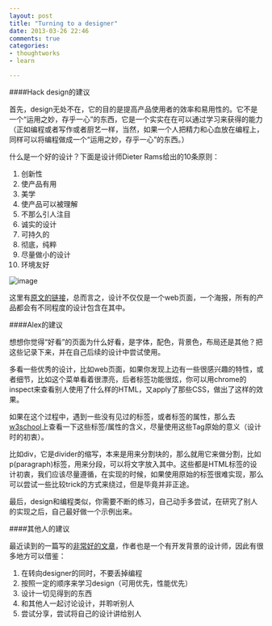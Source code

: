 ```yaml
---
layout: post
title: "Turning to a designer"
date: 2013-03-26 22:46
comments: true
categories: 
- thoughtworks
- learn

---
```


####Hack design的建议

首先，design无处不在，它的目的是提高产品使用者的效率和易用性的。它不是一个“运用之妙，存乎一心”的东西，它是一个实实在在可以通过学习来获得的能力（正如编程或者写作或者厨艺一样，当然，如果一个人把精力和心血放在编程上，同样可以将编程做成一个“运用之妙，存乎一心”的东西。）

什么是一个好的设计？下面是设计师Dieter Rams给出的10条原则：

1. 创新性
2. 使产品有用
3. 美学
4. 使产品可以被理解
5. 不那么引人注目
6. 诚实的设计
7. 可持久的
8. 彻底，纯粹
9. 尽量做小的设计
10. 环境友好


![image](http://abruzzi.github.com/images/2013/03/design-10-commandments.resized.png)

这里有[原文的链接](http://startupsthisishowdesignworks.com/)，总而言之，设计不仅仅是一个web页面，一个海报，所有的产品都会有不同程度的设计包含在其中。

####Alex的建议

想想你觉得“好看”的页面为什么好看，是字体，配色，背景色，布局还是其他？把这些记录下来，并在自己后续的设计中尝试使用。

多看一些优秀的设计，比如web页面，如果你发现上边有一些很感兴趣的特性，或者细节，比如这个菜单看着很漂亮，后者标签功能很炫，你可以用chrome的inspect来查看别人使用了什么样的HTML，又apply了那些CSS，做出了这样的效果。

如果在这个过程中，遇到一些没有见过的标签，或者标签的属性，那么去[w3school](http://www.w3schools.com/)上查看一下这些标签/属性的含义，尽量使用这些Tag原始的意义（设计时的初衷）。

比如div，它是divider的缩写，本来是用来分割块的，那么就用它来做分割，比如p(paragraph)标签，用来分段，可以将文字放入其中。这些都是HTML标签的设计初衷，我们应该尽量遵循，在实现的时候，如果使用原始的标签很难实现，那么可以尝试一些比较trick的方式来绕过，但是毕竟并非正途。

最后，design和编程类似，你需要不断的练习，自己动手多尝试，在研究了别人的实现之后，自己最好做一个示例出来。

####其他人的建议

最近读到的一篇写的[非常好的文章](http://somerandomdude.com/2012/01/10/transition-from-development-to-design/)，作者也是一个有开发背景的设计师，因此有很多地方可以借鉴：

1. 在转向designer的同时，不要丢掉编程
2. 按照一定的顺序来学习design（可用优先，性能优先） 
3. 设计一切见得到的东西
4. 和其他人一起讨论设计，并聆听别人
5. 尝试分享，尝试将自己的设计讲给别人

